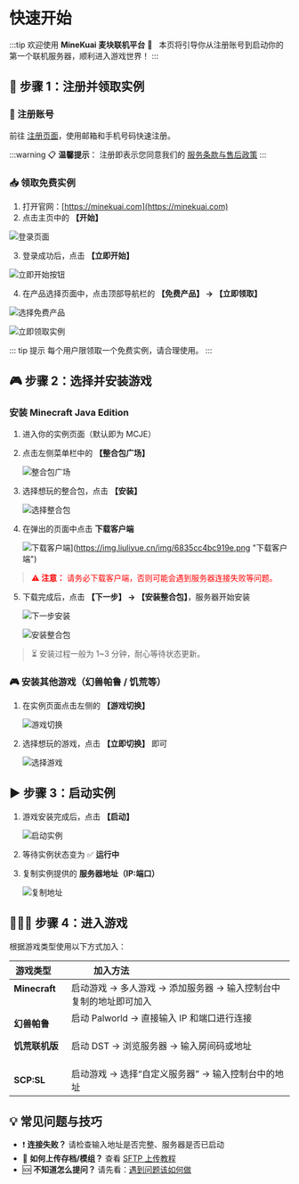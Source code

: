 # 快速开始
:::tip
欢迎使用 **MineKuai 麦块联机平台** 👋  
本页将引导你从注册账号到启动你的第一个联机服务器，顺利进入游戏世界！
:::


## 🧭 步骤 1：注册并领取实例


### 🔐 注册账号


前往 [注册页面](https://minekuai.com/auth/register "点击注册")，使用邮箱和手机号码快速注册。


:::warning 📋 **温馨提示**：
注册即表示您同意我们的 [服务条款与售后政策](./others/eula)
:::


### 📥 领取免费实例


1. 打开官网：[https://minekuai.com](https://minekuai.com)  
2. 点击主页中的 **【开始】**

![登录页面](https://img.liuliyue.cn/img/68358a31069f5.png)

3. 登录成功后，点击 **【立即开始】**

![立即开始按钮](https://img.liuliyue.cn/img/683593f1a8102.png)

4. 在产品选择页面中，点击顶部导航栏的 **【免费产品】 → 【立即领取】**

 ![选择免费产品](https://img.liuliyue.cn/img/683594522f63e.png)

 ![立即领取实例](https://img.liuliyue.cn/img/683594b3d86a3.png)


::: tip 提示 
每个用户限领取一个免费实例，请合理使用。
:::


## 🎮 步骤 2：选择并安装游戏


### 安装 Minecraft Java Edition


1. 进入你的实例页面（默认即为 MCJE）
2. 点击左侧菜单栏中的 **【整合包广场】**

	 ![整合包广场](https://img.liuliyue.cn/img/6835cb782e214.png)

3. 选择想玩的整合包，点击 **【安装】**

	 ![选择整合包](https://img.liuliyue.cn/img/6835cbeed6839.png)

4. 在弹出的页面中点击 **下载客户端**

	 ![下载客户端](https://img.liuliyue.cn/img/6835cc4bc919e.png "下载客户端")](https://img.liuliyue.cn/img/6835cc4bc919e.png "下载客户端")
> <span style="color:red"><strong>⚠️ 注意：</strong> 请务必下载客户端，否则可能会遇到服务器连接失败等问题。</span>

5. 下载完成后，点击 **【下一步】 → 【安装整合包】**，服务器开始安装

	 ![下一步安装](https://img.liuliyue.cn/img/6835ccdcb8155.png)

	 ![安装整合包](https://img.liuliyue.cn/img/6835cd27711d2.png)


> ⏳ 安装过程一般为 1~3 分钟，耐心等待状态更新。




### 🎮 安装其他游戏（幻兽帕鲁 / 饥荒等）


1. 在实例页面点击左侧的 **【游戏切换】**

	 ![游戏切换](https://img.liuliyue.cn/img/6835ce77575eb.png)

2. 选择想玩的游戏，点击 **【立即切换】** 即可

	![选择游戏](https://img.liuliyue.cn/img/6835cf49e76ca.png)



## ▶️ 步骤 3：启动实例


1. 游戏安装完成后，点击 **【启动】**

	![启动实例](https://img.liuliyue.cn/img/6835cfa5491c5.png)

2. 等待实例状态变为 ✅ **运行中**
3. 复制实例提供的 **服务器地址（IP:端口）**

	![复制地址](https://img.liuliyue.cn/img/6835d0b8cfbf0.png)


## 🧑‍🤝‍🧑 步骤 4：进入游戏


根据游戏类型使用以下方式加入：


| 游戏类型     | 加入方法                                                        |
|--------------|------------------------------------------------------------------|
| **Minecraft**    | 启动游戏 → 多人游戏 → 添加服务器 → 输入控制台中复制的地址即可加入|
| **幻兽帕鲁**     | 启动 Palworld → 直接输入 IP 和端口进行连接                     |
| **饥荒联机版**   | 启动 DST → 浏览服务器 → 输入房间码或地址                        |
| **SCP:SL**      | 启动游戏 → 选择“自定义服务器” → 输入控制台中的地址              |



## 💡 常见问题与技巧


- ❗ **连接失败？** 请检查输入地址是否完整、服务器是否已启动
- 📂 **如何上传存档/模组？** 查看 [SFTP 上传教程](./faq/sftp)
- 🆘 **不知道怎么提问？** 请先看：[遇到问题该如何做](/questions)
